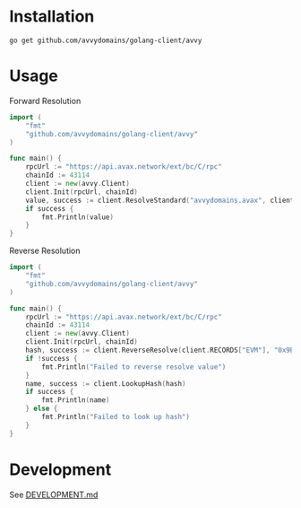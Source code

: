 
# Installation

`go get github.com/avvydomains/golang-client/avvy`

# Usage

Forward Resolution

```go
import (
    "fmt"
    "github.com/avvydomains/golang-client/avvy"
)

func main() {
    rpcUrl := "https://api.avax.network/ext/bc/C/rpc"
    chainId := 43114
    client := new(avvy.Client)
    client.Init(rpcUrl, chainId)
    value, success := client.ResolveStandard("avvydomains.avax", client.RECORDS["EVM"])
    if success {
        fmt.Println(value)
    }
}
```

Reverse Resolution

```go
import (
    "fmt"
    "github.com/avvydomains/golang-client/avvy"
)

func main() {
    rpcUrl := "https://api.avax.network/ext/bc/C/rpc"
    chainId := 43114
    client := new(avvy.Client)
    client.Init(rpcUrl, chainId)
    hash, success := client.ReverseResolve(client.RECORDS["EVM"], "0x9BC4e7C1Fa4Ca66f6B2F4B6F446Dad80Ec541983")
    if !success {
        fmt.Println("Failed to reverse resolve value")
    }
    name, success := client.LookupHash(hash)
    if success {
        fmt.Println(name)
    } else {
        fmt.Println("Failed to look up hash")
    }
}
```

# Development

See [DEVELOPMENT.md](DEVELOPMENT.md)
